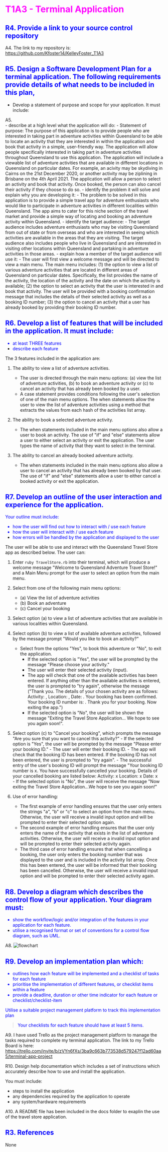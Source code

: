 # <font color="magenta">T1A3 - Terminal Application</font>

## <font color="blue">R4. Provide a link to your source control repository</font>
A4. The link to my repository is:
https://github.com/Kfoster14/KelleyFoster_T1A3

## <font color="blue">R5. Design a Software Development Plan for a terminal application. The following requirements provide details of what needs to be included in this plan,</font>
- Develop a statement of purpose and scope for your application. It must include:
    
A5.    
    - describe at a high level what the application will do:
        - Statement of purpose: The purpose of this application is to provide people who are interested in taking part in adventure activities within Queensland to be able to locate an activity that they are interested in within the application and book that activity in a simple, user-friendly way. The application will allow people specifically interested in taking part in adventure activities throughout Queensland to use this application. The application will include a viewable list of adventure activities that are available in different locations in Queensland on particular dates. For example, an acivity may be skydiving in Cairns on the 21st December 2020, or another activity may be ziplining in Brisbane on the 4th April 2021. The application will allow a person to select an activity and book that activity. Once booked, the person can also cancel their activity if they choose to do so.
    - identify the problem it will solve and explain why you are developing it:
        - The problem to be solved in this application is to provide a simple travel app for adventure enthusiasts who would like to participate in adventure activities in different localities within Queensland. The app aims to cater for this niche section of the travel market and provide a simple way of locating and booking an adventure activity within Queensland. 
    - identify the target audience:
        - The target audience includes adventure enthusiasts who may be visiting Queensland from out of state or from overseas and who are interested in seeing which activities are available in the areas that they are visiting. The target audience also includes people who live in Queensland and are interested in visiting other locations within Queensland and partaking in adventure activities in those areas.
    - explain how a member of the target audience will use it:
        - The user will first view a welcome message and will be directed to view a main menu. The main menu includes: (1) the option to view a list of various adventure activities that are located in different areas of Queensland on particular dates. Specifically, the list provides the name of the activity, the location of the activity and the date on which the activity is available; (2) the option to select an activity that the user is interested in and book that activity. The user will be provided with a booking confirmation message that includes the details of their selected activity as well as a booking ID number; (3) the option to cancel an activity that a user has already booked by providing their booking ID number.

## <font color="blue">R6. Develop a list of features that will be included in the application. It must include:
- at least THREE features
- describe each feature</font>

The 3 features included in the application are:
1. The ability to view a list of adventure activities.
    - The user is directed through the main menu options: (a) view the list of adventure activities, (b) to book an adventure activity or (c) to cancel an activity that has already been booked by a user. 
    - A case statement provides conditions following the user's selection of one of the main menu options. The when statements allow the user to view the list of adventure activities using a method that extracts the values from each hash of the activities list array. 

2. The ability to book a selected adventure activity.
    - The when statements included in the main menu options also allow a user to book an activity. The use of "if" and "else" statements allow a user to either select an activity or exit the application. The user types the name of activity that they want to select in the terminal. 

3. The ability to cancel an already booked adventure activity.
    - The when statements included in the main menu options also allow a user to cancel an activity that has already been booked by that user. The use of "if" and "else" statements allow a user to either cancel a booked activity or exit the application. 


## <font color="blue">R7. Develop an outline of the user interaction and experience for the application.
Your outline must include:
- how the user will find out how to interact with / use each feature
- how the user will interact with / use each feature
- how errors will be handled by the application and displayed to the user</font>

The user will be able to use and interact with the Queensland Travel Store app as described below.
The user can:
1. Enter `ruby TravelStore.rb` into their terminal, which will produce a welcome message "Welcome to Queensland Adventure Travel Store!" and a Main Menu prompt for the user to select an option from the main menu.
2. Select from one of the following main menu options:
    - (a) View the list of adventure activities
    - (b) Book an adventure
    - (c) Cancel your booking
 
3. Select option (a) to view a list of adventure activities that are available in various localities within Queensland.
4. Select option (b) to view a list of available adventure activities, followed by the message prompt "Would you like to book an activity?"
    - Select from the options "Yes", to book this adventure or "No", to exit the application.
        - If the selected option is "Yes", the user will be prompted by the message "Please choose your activity."
        - The user will enter their selected activity (input).
        - The app will check that one of the available activities has been entered. If anything other than the available activities is entered, the user is prompted to "try again", otherwise the message ("Thank you. The details of your chosen activity are as follows: Activity: , Location: , Date: . Your booking has been confirmed. Your booking ID number is: . Thank you for your booking. Now exiting the app.")
        - If the selected option is "No", the user will be shown the message "Exiting the Travel Store Application... We hope to see you again soon!".
5. Select option (c) to "Cancel your booking", which prompts the message "Are you sure that you want to cancel this activity?"
        - If the selected option is "Yes", the user will be prompted by the message "Please enter your booking ID."
            - The user will enter their booking ID. 
            - The app will check that the booking ID has been entered. If the booking ID has not been entered, the user is prompted to "try again".
            - The successful entry of the user's booking ID will prompt the message "Your booking ID number is x. You have successfully cancelled your booking. Details of your cancelled booking are listed below:
                Activity: x
                Location: x
                Date: x   
        - If the selected option is "No", the user will receive the message "Now exiting the Travel Store Application...We hope to see you again soon!" 
6. Use of error handling:
    - The first example of error handling ensures that the user only enters the strings "a", "b" or "c" to select an option from the main menu. Otherwise, the user will receive a invalid input option and will be prompted to enter their selected option again.
    - The second example of error handling ensures that the user only enters the name of the activity that exists in the list of adventure activities. Otherwise, the user will receive a invalid input option and will be prompted to enter their selected activity again.
    - The third case of error handling ensures that when cancelling a booking, the user only enters the booking number that was displayed to the user and is included in the activity list array. Once this has been entered, the user will be informed that their booking has been cancelled. Otherwise, the user will receive a invalid input option and will be prompted to enter their selected activity again.

## <font color="blue">R8. Develop a diagram which describes the control flow of your application. Your diagram must:
- show the workflow/logic and/or integration of the features in your application for each feature.
- utilise a recognised format or set of conventions for a control flow diagram, such as UML.</font>

A8. ![flowchart](flowchart.jpg)

## <font color="blue">R9. Develop an implementation plan which:
- outlines how each feature will be implemented and a checklist of tasks for each feature
- prioritise the implementation of different features, or checklist items within a feature
- provide a deadline, duration or other time indicator for each feature or checklist/checklist-item

Utilise a suitable project management platform to track this implementation plan

> Your checklists for each feature should have at least 5 items.</font>

A9. I have used Trello as the project management platform to manage the tasks required to complete my terminal application. The link to my Trello Board is here: https://trello.com/invite/b/zVYn6fXs/3ba9c663b773538d579247f12ad60aa5/terminal-app-project


R10. Design help documentation which includes a set of instructions which accurately describe how to use and install the application.

You must include:
- steps to install the application
- any dependencies required by the application to operate
- any system/hardware requirements

A10. A README file has been included in the docs folder to exaplin the use of the travel store application.

## <font color="blue">R3. References</font>
None
